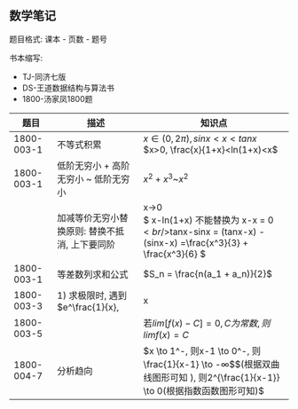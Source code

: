 ## 数学笔记

题目格式: 课本 - 页数 - 题号

书本缩写:

- TJ-同济七版
- DS-王道数据结构与算法书
- 1800-汤家凤1800题




| 题目         | 描述                                       | 知识点                                      |
| ---------- | ---------------------------------------- | ---------------------------------------- |
| 1800-003-1 | 不等式积累                                    | $x∈(0,2π), sinx<x<tanx$<br />$x>0, \frac{x}{1+x}<ln(1+x)<x$ |
| 1800-003-1 | 低阶无穷小 + 高阶无穷小 ~ 低阶无穷小                    | $x^2 + x^3$~$x^2$                        |
|            | 加减等价无穷小替换原则: 替换不抵消, 上下要同阶                | x→0<br />$ x-ln(1+x) 不能替换为 x-x = 0$<br />$tanx-sinx = (tanx-x) -(sinx-x) =\frac{x^3}{3} + \frac{x^3}{6}  $ |
| 1800-003-1 | 等差数列求和公式                                 | $S_n = \frac{n(a_1 + a_n)}{2}$           |
| 1800-003-3 | 1) 求极限时, 遇到$e^\frac{1}{x}, |x|, arctanx,分段函数想到用左右极限求解$<br />2) 上述三个函数的函数图像要会画(注意$e^\frac{1}{x}的水平渐近线$) |                                          |
| 1800-003-5 |                                          | 若$lim[f(x) - C ] = 0, C为常数, 则limf(x) = C$ |
| 1800-004-7 | 分析趋向                                     | $x \to 1^-, 则x-1 \to 0^-, 则\frac{1}{x-1} \to -∞$$(根据双曲线图形可知 ), 则2^{\frac{1}{x-1}} \to 0(根据指数函数图形可知)$ |

 

 

